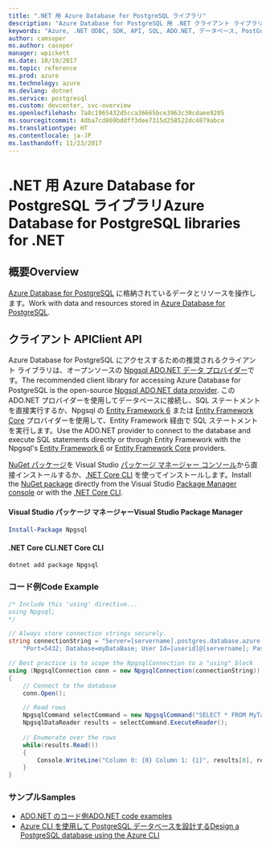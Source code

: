 ```yaml
---
title: ".NET 用 Azure Database for PostgreSQL ライブラリ"
description: "Azure Database for PostgreSQL 用 .NET クライアント ライブラリのリファレンス ドキュメント"
keywords: "Azure, .NET ODBC, SDK, API, SQL, ADO.NET, データベース, PostGres, PostgreSQL"
author: camsoper
ms.author: casoper
manager: wpickett
ms.date: 10/19/2017
ms.topic: reference
ms.prod: azure
ms.technology: azure
ms.devlang: dotnet
ms.service: postgresql
ms.custom: devcenter, svc-overview
ms.openlocfilehash: 7a8c1965432d5cca36665bce3963c30cdaee9205
ms.sourcegitcommit: 4dba7cd869bddff3dee7315d258522dc4879abce
ms.translationtype: HT
ms.contentlocale: ja-JP
ms.lasthandoff: 11/23/2017
---
```

# <a name="azure-database-for-postgresql-libraries-for-net"></a><span data-ttu-id="8e410-104">.NET 用 Azure Database for PostgreSQL ライブラリ</span><span class="sxs-lookup"><span data-stu-id="8e410-104">Azure Database for PostgreSQL libraries for .NET</span></span>

## <a name="overview"></a><span data-ttu-id="8e410-105">概要</span><span class="sxs-lookup"><span data-stu-id="8e410-105">Overview</span></span>

<span data-ttu-id="8e410-106">[Azure Database for PostgreSQL](https://docs.microsoft.com/azure/postgresql/) に格納されているデータとリソースを操作します。</span><span class="sxs-lookup"><span data-stu-id="8e410-106">Work with data and resources stored in [Azure Database for PostgreSQL](https://docs.microsoft.com/azure/postgresql/).</span></span>

## <a name="client-api"></a><span data-ttu-id="8e410-107">クライアント API</span><span class="sxs-lookup"><span data-stu-id="8e410-107">Client API</span></span>

<span data-ttu-id="8e410-108">Azure Database for PostgreSQL にアクセスするための推奨されるクライアント ライブラリは、オープンソースの [Npgsql ADO.NET データ プロバイダー](http://www.npgsql.org/)です。</span><span class="sxs-lookup"><span data-stu-id="8e410-108">The recommended client library for accessing Azure Database for PostgreSQL is the open-source [Npgsql ADO.NET data provider](http://www.npgsql.org/).</span></span> <span data-ttu-id="8e410-109">この ADO.NET プロバイダーを使用してデータベースに接続し、SQL ステートメントを直接実行するか、Npgsql の [Entity Framework 6](http://www.npgsql.org/ef6/index.html) または [Entity Framework Core](http://www.npgsql.org/efcore/index.html) プロバイダーを使用して、Entity Framework 経由で SQL ステートメントを実行します。</span><span class="sxs-lookup"><span data-stu-id="8e410-109">Use the ADO.NET provider to connect to the database and execute SQL statements directly or through Entity Framework with the Npgsql's [Entity Framework 6](http://www.npgsql.org/ef6/index.html) or [Entity Framework Core](http://www.npgsql.org/efcore/index.html) providers.</span></span>

<span data-ttu-id="8e410-110">[NuGet パッケージ](https://www.nuget.org/packages/Npgsql)を Visual Studio [パッケージ マネージャー コンソール][PackageManager]から直接インストールするか、[.NET Core CLI][DotNetCLI] を使ってインストールします。</span><span class="sxs-lookup"><span data-stu-id="8e410-110">Install the [NuGet package](https://www.nuget.org/packages/Npgsql) directly from the Visual Studio [Package Manager console][PackageManager] or with the [.NET Core CLI][DotNetCLI].</span></span>

#### <a name="visual-studio-package-manager"></a><span data-ttu-id="8e410-111">Visual Studio パッケージ マネージャー</span><span class="sxs-lookup"><span data-stu-id="8e410-111">Visual Studio Package Manager</span></span>

```powershell
Install-Package Npgsql
```

#### <a name="net-core-cli"></a><span data-ttu-id="8e410-112">.NET Core CLI</span><span class="sxs-lookup"><span data-stu-id="8e410-112">.NET Core CLI</span></span>

```bash
dotnet add package Npgsql
```

### <a name="code-example"></a><span data-ttu-id="8e410-113">コード例</span><span class="sxs-lookup"><span data-stu-id="8e410-113">Code Example</span></span>

```csharp
/* Include this 'using' directive...
using Npgsql;
*/

// Always store connection strings securely. 
string connectionString = "Server=[servername].postgres.database.azure.com; " +
    "Port=5432; Database=myDataBase; User Id=[userid]@[servername]; Password=password;";

// Best practice is to scope the NpgsqlConnection to a "using" block
using (NpgsqlConnection conn = new NpgsqlConnection(connectionString))
{
    // Connect to the database
    conn.Open();

    // Read rows
    NpgsqlCommand selectCommand = new NpgsqlCommand("SELECT * FROM MyTable", conn);
    NpgsqlDataReader results = selectCommand.ExecuteReader();
    
    // Enumerate over the rows
    while(results.Read())
    {
        Console.WriteLine("Column 0: {0} Column 1: {1}", results[0], results[1]);
    }
}
```

### <a name="samples"></a><span data-ttu-id="8e410-114">サンプル</span><span class="sxs-lookup"><span data-stu-id="8e410-114">Samples</span></span>

- [<span data-ttu-id="8e410-115">ADO.NET のコード例</span><span class="sxs-lookup"><span data-stu-id="8e410-115">ADO.NET code examples</span></span>](/dotnet/framework/data/adonet/ado-net-code-examples)
- [<span data-ttu-id="8e410-116">Azure CLI を使用して PostgreSQL データベースを設計する</span><span class="sxs-lookup"><span data-stu-id="8e410-116">Design a PostgreSQL database using the Azure CLI</span></span>](https://docs.microsoft.com/azure/postgresql/tutorial-design-database-using-azure-cli)


[PackageManager]: https://docs.microsoft.com/nuget/tools/package-manager-console
[DotNetCLI]: https://docs.microsoft.com/dotnet/core/tools/dotnet-add-package
